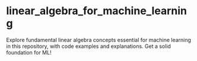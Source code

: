 # linear_algebra_for_machine_learning
Explore fundamental linear algebra concepts essential for machine learning in this repository, with code examples and explanations. Get a solid foundation for ML!
